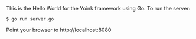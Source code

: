 This is the Hello World for the Yoink framework using Go.  To run the server:

    $ go run server.go

Point your browser to http://localhost:8080

